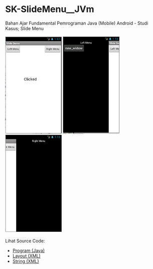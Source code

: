 # SK-SlideMenu__JVm
Bahan Ajar Fundamental Pemrograman Java (Mobile) Android - Studi Kasus; Slide Menu<br><br>
<img src="https://github.com/RizkyKhapidsyah/SK-SlideMenu__JVm/blob/main/slide_menu/result/001.PNG" height=310px width=180px>
<img src="https://github.com/RizkyKhapidsyah/SK-SlideMenu__JVm/blob/main/slide_menu/result/002.PNG" height=310px width=180px>
<img src="https://github.com/RizkyKhapidsyah/SK-SlideMenu__JVm/blob/main/slide_menu/result/003.PNG" height=310px width=180px><br><br>
Lihat Source Code:<br>
- <a href="https://github.com/RizkyKhapidsyah/SK-SlideMenu__JVm/blob/main/slide_menu/src/com/example/slide_menu/MainActivity.java">Program (Java)</a><br>
- <a href="https://github.com/RizkyKhapidsyah/SK-SlideMenu__JVm/tree/main/slide_menu/res/layout">Layout (XML)</a><br>
- <a href="https://github.com/RizkyKhapidsyah/SK-SlideMenu__JVm/blob/main/slide_menu/res/values/strings.xml">String (XML)</a>
